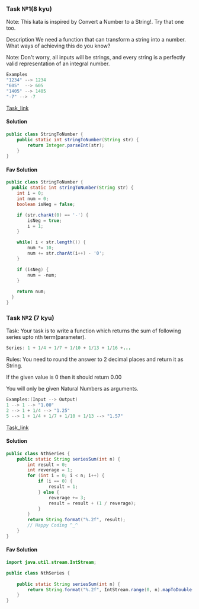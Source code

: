 ### Task №1(8 kyu)

Note: This kata is inspired by Convert a Number to a String!. Try that one too.

Description
We need a function that can transform a string into a number. What ways of achieving this do you know?

Note: Don't worry, all inputs will be strings, and every string is a perfectly valid representation of an integral number.

~~~ Java
Examples
"1234" --> 1234
"605"  --> 605
"1405" --> 1405
"-7" --> -7
~~~

[Task_link](https://www.codewars.com/kata/544675c6f971f7399a000e79)

#### Solution

~~~ Java
public class StringToNumber {
    public static int stringToNumber(String str) {
        return Integer.parseInt(str);
    }
}
~~~

#### Fav Solution

~~~ Java
public class StringToNumber {
  public static int stringToNumber(String str) {
    int i = 0;
    int num = 0;
    boolean isNeg = false;

    if (str.charAt(0) == '-') {
        isNeg = true;
        i = 1;
    }

    while( i < str.length()) {
        num *= 10;
        num += str.charAt(i++) - '0'; 
    }

    if (isNeg) {
        num = -num;
    }
    
    return num;
  }
}

~~~

### Task №2 (7 kyu)

Task:
Your task is to write a function which returns the sum of following series upto nth term(parameter).

~~~ Java
Series: 1 + 1/4 + 1/7 + 1/10 + 1/13 + 1/16 +...
~~~

Rules:
You need to round the answer to 2 decimal places and return it as String.

If the given value is 0 then it should return 0.00

You will only be given Natural Numbers as arguments.

~~~ Java
Examples:(Input --> Output)
1 --> 1 --> "1.00"
2 --> 1 + 1/4 --> "1.25"
5 --> 1 + 1/4 + 1/7 + 1/10 + 1/13 --> "1.57"
~~~

[Task_link](https://www.codewars.com/kata/555eded1ad94b00403000071)

#### Solution

~~~ Java
public class NthSeries {
    public static String seriesSum(int n) {
        int result = 0;
        int reverage = 1;
        for (int i = 0; i < n; i++) {
            if (i == 0) {
                result = 1;
            } else {
                reverage += 3;
                result = result + (1 / reverage);
            }
        }
        return String.format("%.2f", result);
        // Happy Coding ^_^
    }
}
~~~

#### Fav Solution

~~~ Java
import java.util.stream.IntStream;

public class NthSeries {
	
	public static String seriesSum(int n) {
        return String.format("%.2f", IntStream.range(0, n).mapToDouble(num -> 1.0 / (1 + num * 3)).sum());
    }
}
~~~